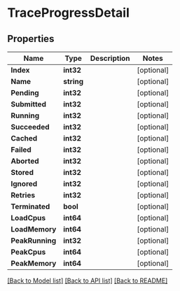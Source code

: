 # TraceProgressDetail

## Properties

Name | Type | Description | Notes
------------ | ------------- | ------------- | -------------
**Index** | **int32** |  | [optional] 
**Name** | **string** |  | [optional] 
**Pending** | **int32** |  | [optional] 
**Submitted** | **int32** |  | [optional] 
**Running** | **int32** |  | [optional] 
**Succeeded** | **int32** |  | [optional] 
**Cached** | **int32** |  | [optional] 
**Failed** | **int32** |  | [optional] 
**Aborted** | **int32** |  | [optional] 
**Stored** | **int32** |  | [optional] 
**Ignored** | **int32** |  | [optional] 
**Retries** | **int32** |  | [optional] 
**Terminated** | **bool** |  | [optional] 
**LoadCpus** | **int64** |  | [optional] 
**LoadMemory** | **int64** |  | [optional] 
**PeakRunning** | **int32** |  | [optional] 
**PeakCpus** | **int64** |  | [optional] 
**PeakMemory** | **int64** |  | [optional] 

[[Back to Model list]](../README.md#documentation-for-models) [[Back to API list]](../README.md#documentation-for-api-endpoints) [[Back to README]](../README.md)


